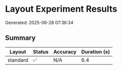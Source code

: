# Layout Experiment Results

Generated: 2025-06-28 07:36:34

## Summary

| Layout | Status | Accuracy | Duration (s) |
|--------|--------|----------|--------------|
| standard | ✅ | N/A | 6.4 |
